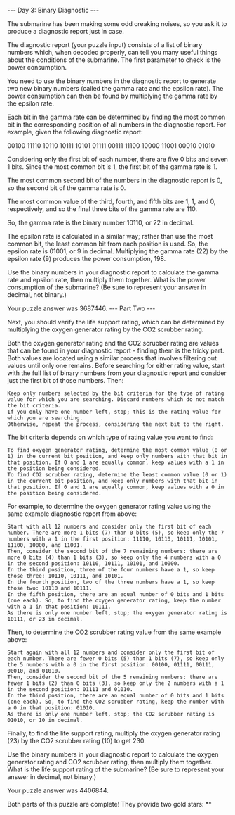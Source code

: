 --- Day 3: Binary Diagnostic ---

The submarine has been making some odd creaking noises, so you ask it to produce a diagnostic report just in case.

The diagnostic report (your puzzle input) consists of a list of binary numbers which, when decoded properly, can tell you many useful things about the conditions of the submarine. The first parameter to check is the power consumption.

You need to use the binary numbers in the diagnostic report to generate two new binary numbers (called the gamma rate and the epsilon rate). The power consumption can then be found by multiplying the gamma rate by the epsilon rate.

Each bit in the gamma rate can be determined by finding the most common bit in the corresponding position of all numbers in the diagnostic report. For example, given the following diagnostic report:

00100
11110
10110
10111
10101
01111
00111
11100
10000
11001
00010
01010

Considering only the first bit of each number, there are five 0 bits and seven 1 bits. Since the most common bit is 1, the first bit of the gamma rate is 1.

The most common second bit of the numbers in the diagnostic report is 0, so the second bit of the gamma rate is 0.

The most common value of the third, fourth, and fifth bits are 1, 1, and 0, respectively, and so the final three bits of the gamma rate are 110.

So, the gamma rate is the binary number 10110, or 22 in decimal.

The epsilon rate is calculated in a similar way; rather than use the most common bit, the least common bit from each position is used. So, the epsilon rate is 01001, or 9 in decimal. Multiplying the gamma rate (22) by the epsilon rate (9) produces the power consumption, 198.

Use the binary numbers in your diagnostic report to calculate the gamma rate and epsilon rate, then multiply them together. What is the power consumption of the submarine? (Be sure to represent your answer in decimal, not binary.)

Your puzzle answer was 3687446.
--- Part Two ---

Next, you should verify the life support rating, which can be determined by multiplying the oxygen generator rating by the CO2 scrubber rating.

Both the oxygen generator rating and the CO2 scrubber rating are values that can be found in your diagnostic report - finding them is the tricky part. Both values are located using a similar process that involves filtering out values until only one remains. Before searching for either rating value, start with the full list of binary numbers from your diagnostic report and consider just the first bit of those numbers. Then:

    Keep only numbers selected by the bit criteria for the type of rating value for which you are searching. Discard numbers which do not match the bit criteria.
    If you only have one number left, stop; this is the rating value for which you are searching.
    Otherwise, repeat the process, considering the next bit to the right.

The bit criteria depends on which type of rating value you want to find:

    To find oxygen generator rating, determine the most common value (0 or 1) in the current bit position, and keep only numbers with that bit in that position. If 0 and 1 are equally common, keep values with a 1 in the position being considered.
    To find CO2 scrubber rating, determine the least common value (0 or 1) in the current bit position, and keep only numbers with that bit in that position. If 0 and 1 are equally common, keep values with a 0 in the position being considered.

For example, to determine the oxygen generator rating value using the same example diagnostic report from above:

    Start with all 12 numbers and consider only the first bit of each number. There are more 1 bits (7) than 0 bits (5), so keep only the 7 numbers with a 1 in the first position: 11110, 10110, 10111, 10101, 11100, 10000, and 11001.
    Then, consider the second bit of the 7 remaining numbers: there are more 0 bits (4) than 1 bits (3), so keep only the 4 numbers with a 0 in the second position: 10110, 10111, 10101, and 10000.
    In the third position, three of the four numbers have a 1, so keep those three: 10110, 10111, and 10101.
    In the fourth position, two of the three numbers have a 1, so keep those two: 10110 and 10111.
    In the fifth position, there are an equal number of 0 bits and 1 bits (one each). So, to find the oxygen generator rating, keep the number with a 1 in that position: 10111.
    As there is only one number left, stop; the oxygen generator rating is 10111, or 23 in decimal.

Then, to determine the CO2 scrubber rating value from the same example above:

    Start again with all 12 numbers and consider only the first bit of each number. There are fewer 0 bits (5) than 1 bits (7), so keep only the 5 numbers with a 0 in the first position: 00100, 01111, 00111, 00010, and 01010.
    Then, consider the second bit of the 5 remaining numbers: there are fewer 1 bits (2) than 0 bits (3), so keep only the 2 numbers with a 1 in the second position: 01111 and 01010.
    In the third position, there are an equal number of 0 bits and 1 bits (one each). So, to find the CO2 scrubber rating, keep the number with a 0 in that position: 01010.
    As there is only one number left, stop; the CO2 scrubber rating is 01010, or 10 in decimal.

Finally, to find the life support rating, multiply the oxygen generator rating (23) by the CO2 scrubber rating (10) to get 230.

Use the binary numbers in your diagnostic report to calculate the oxygen generator rating and CO2 scrubber rating, then multiply them together. What is the life support rating of the submarine? (Be sure to represent your answer in decimal, not binary.)

Your puzzle answer was 4406844.

Both parts of this puzzle are complete! They provide two gold stars: **
